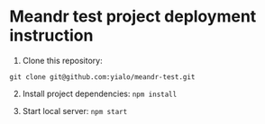 # Meandr test project deployment instruction

1. Clone this repository:

`git clone git@github.com:yialo/meandr-test.git`

2. Install project dependencies:
`npm install`

3. Start local server:
`npm start`
